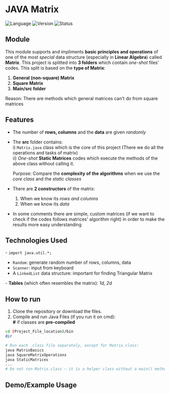 # JAVA Matrix
![Language](https://img.shields.io/badge/Language-Java-blue)
![Version](https://img.shields.io/badge/Version-1.0-orange)
![Status](https://img.shields.io/badge/Status-In_Progress-yellow)

## Module
This module supports and impliments **basic principles and operations** of one of the most *special* data structure (especially in **Linear Algebra**) called **Matrix**. This project is splitted into **3 folders** which contain *one-shot* files' codes. This split is based on the **type of Matrix**:
1. **General (non-square) Matrix**
2. **Square Matrix**
3. **Main/src folder**

Reason: There are methods which general matrices can't do from square matrices


## Features
- The number of **rows, columns** and the **data** are given *randomly*
- The **src** folder contains:<br>
  i) `Matrix.java` class which is the core of this project (There we do all the operations and tasks of matrix) <br>
  ii) *One-shot* **Static Matrices** codes which execute the methods of the above class without calling it.

  Purpose: Compare the **complexity of the algorithms** when we use the *core class* and the *static classes*
- There are **2 constructors** of the matrix:
  1. When we know its *rows and columns*
  2. When we know its *data*
- In some comments there are simple, custom matrices (if we want to check if the codes follows matrices' algorithm right) in order to make the results more easy understanding   

## Technologies Used
\- `import java.util.*;` 
  - `Random`: generate random number of rows, columns, data
  - `Scanner`: input from keyboard
  - A `LinkedList` data structure: important for finding Triangular Matrix 

\- **Tables** (which often resembles the matrix): *1d, 2d*

## How to run
1. Clone the repository or download the files.
2. Compile and run Java Files (if you run it on cmd):<br>
**\#** if classes are **pre-compiled**
```bash
cd (Project_File_location)/bin
dir

# Run each .class file separately, except for Matrix.class:
java MatrixBasics
java SquareMatrixOperations
java StaticMatrices
...
# Do not run Matrix.class — it is a helper class without a main() method.
```

## Demo/Example Usage

